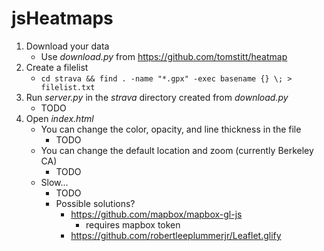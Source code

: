 # jsHeatmaps

1) Download your data
    * Use *download.py* from https://github.com/tomstitt/heatmap
2) Create a filelist
    * `cd strava && find . -name "*.gpx" -exec basename {} \; > filelist.txt`
3) Run *server.py* in the *strava* directory created from *download.py*
    * TODO
4) Open *index.html*
    * You can change the color, opacity, and line thickness in the file
        * TODO
    * You can change the default location and zoom (currently Berkeley CA)
        * TODO
    * Slow...
        * TODO
        * Possible solutions?
            * https://github.com/mapbox/mapbox-gl-js
                * requires mapbox token
            * https://github.com/robertleeplummerjr/Leaflet.glify
